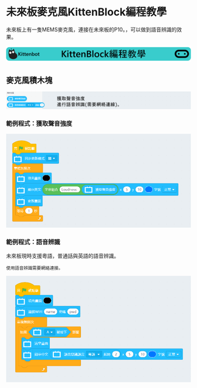 # 未來板麥克風KittenBlock編程教學

未來板上有一隻MEMS麥克風，連接在未來板的P10。，可以做到語音辨識的效果。

![](../../functional_module/PWmodules/images/kbbanner.png)

## 麥克風積木塊

![](../images/microphone.png)

### 範例程式：獲取聲音強度

![](../images/microphone_code1.png)

### 範例程式：語音辨識

未來板現時支援粵語，普通話與英語的語音辨識。

    使用語音辨識需要網絡連接。
    
![](../images/microphone_code2.png)


